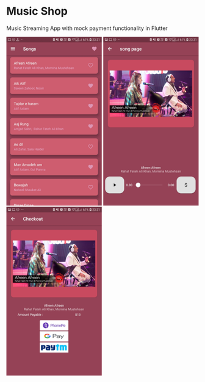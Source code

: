 # Music Shop

Music Streaming App with mock payment functionality in Flutter
<div class="row">

<img src="https://github.com/shantanuk98/music_player/blob/master/assets/screenshots/songList.jpg" alt="drawing" height="442" width="250"/>
<img src="https://github.com/shantanuk98/music_player/blob/master/assets/screenshots/audioPlayer.jpg" alt="drawing" height="442" width="250"/>

<img src="https://github.com/shantanuk98/music_player/blob/master/assets/screenshots/checkoutPage.jpg" alt="drawing" height="442" width="250"/>

</div>
